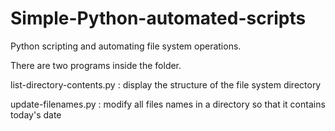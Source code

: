 # Simple-Python-automated-scripts
Python scripting and automating file system operations.

There are two programs inside the folder. 

list-directory-contents.py : display the structure of the file system directory

update-filenames.py : modify all files names in a directory so that it contains today's date
